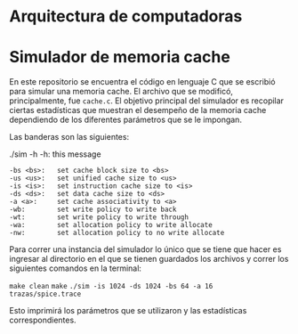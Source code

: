 # Arquitectura de computadoras
# Simulador de memoria cache

En este repositorio se encuentra el código en lenguaje C que se escribió para simular una memoria cache. El archivo que se modificó, principalmente, fue `cache.c`. El objetivo principal del simulador es recopilar ciertas estadísticas que muestran el desempeño de la memoria cache dependiendo de los diferentes parámetros que se le impongan.

Las banderas son las siguientes:

./sim -h
	-h:  		this message

	-bs <bs>: 	set cache block size to <bs>
	-us <us>: 	set unified cache size to <us>
	-is <is>: 	set instruction cache size to <is>
	-ds <ds>: 	set data cache size to <ds>
	-a <a>: 	set cache associativity to <a>
	-wb: 		set write policy to write back
	-wt: 		set write policy to write through
	-wa: 		set allocation policy to write allocate
	-nw: 		set allocation policy to no write allocate

Para correr una instancia del simulador lo único que se tiene que hacer es ingresar al directorio en el que se tienen guardados los archivos y correr los siguientes comandos en la terminal:

`make clean`
`make`
`./sim -is 1024 -ds 1024 -bs 64 -a 16   trazas/spice.trace`

Esto imprimirá los parámetros que se utilizaron y las estadísticas correspondientes.
